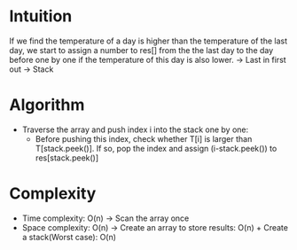 # Intuition
If we find the temperature of a day is higher than the temperature of the last day, we start to assign a number to res\[\] from the the last day to the day before one by one if the temperature of this day is also lower. -> Last in first out -> Stack
# Algorithm
- Traverse the array and push index i into the stack one by one:
  - Before pushing this index, check whether T\[i\] is larger than T\[stack.peek()\]. If so, pop the index and assign (i-stack.peek()) to res\[stack.peek()\]
# Complexity
- Time complexity: O(n) -> Scan the array once
- Space complexity: O(n) -> Create an array to store results: O(n) + Create a stack(Worst case): O(n) 
